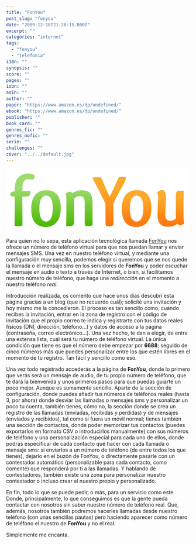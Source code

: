 ```yaml
---
title: "FonYou"
post_slug: "fonyou"
date: "2009-12-18T21:28:15.000Z"
excerpt: ""
categories: "internet"
tags: 
  - "fonyou"
  - "telefonia"
i18n: ""
synopsis: ""
score: ""
pages: ""
isbn: ""
asin: ""
author: ""
paper: "https://www.amazon.es/dp/undefined/"
ebook: "https://www.amazon.es/dp/undefined/"
publisher: ""
book_card: ""
genres_fic: ""
genres_nofic: ""
serie: ""
challenges: ""
cover: "../../default.jpg"
---
```


![fonyou](images/fonyou.png "fonyou")

Para quien no lo sepa, esta aplicación tecnológica llamada [FonYou](http://www.fonyou.com) nos ofrece un número de teléfono virtual para que nos puedan llamar y enviar mensajes SMS. Una vez en nuestro teléfono virtual, y mediante una configuración muy sencilla, podemos elegir si queremos que se nos quede la llamada o el mensaje sms en los servidores de **FonYou** y poder escuchar el mensaje en audio o texto a través de Internet, o bien, si facilitamos nuestro número de teléfono, que haga una _redirección_ en el momento a nuestro teléfono _real_.

Introducción realizada, os comento que hace unos días descubrí esta página gracias a un blog (que no recuerdo cuál); solicité una invitación y hoy mismo me la concedieron. El proceso es tan sencillo como, cuando recibes la invitación, entrar en la zona de registro con el código de invitación que el propio correo te indica y registrarte con tus datos reales físicos (DNI, dirección, teléfono…) y datos de acceso a la página (contraseña, correo electrónico…). Una vez hecho, te dan a elegir, de entre una extensa lista, cuál será tu número de teléfono virtual. La única condición que tiene es que el número debe empezar por **6688**; seguido de cinco números más que puedes personalizar entre los que estén libres en el momento de tu registro. Tan fácil y sencillo como eso.

Una vez todo registrado accederás a la página de **FonYou**, donde lo primero que verás será un mensaje de audio, de tu propio número de teléfono, que te dará la bienvenida y unos primeros pasos para que puedas guiarte un poco mejor. Aunque es sumamente sencillo. Aparte de la sección de configuración, donde puedes añadir tus números de teléfonos reales (hasta 3, por ahora) donde desviar las llamadas o mensajes sms y personalizar un poco tu cuenta, también tienes, cómo no, la sección donde se crea un registro de las llamadas (enviadas, recibidas y perdidas) y de mensajes (enviados y recibidos), tal como si fuera un móvil normal; tienes también una sección de contactos, donde poder memorizar tus contactos (puedes exportarlos en formato CSV o introducirlos manualmente) con sus números de teléfono y una personalización especial para cada uno de ellos, donde podrás especificar de cada contacto qué hacer con cada llamada o mensaje sms: si enviarlos a un número de teléfono (de entre todos los que tienes), dejarlo en el buzón de FonYou, o directamente pasarle con un contestador automático (personalizable para cada contacto, como comenté) que responderá por ti a las llamadas. Y hablando de contestadores, también existe una zona para personalizar nuestro contestador o incluso crear el nuestro propio y personalizado.

En fin, todo lo que se puede pedir, o más, para un servicio como este. Donde, principalmente, lo que conseguimos es que la gente pueda contactar con nosotros sin saber nuestro número de teléfono real. Que, además, nosotros también podremos hacerles llamadas desde nuestro teléfono (con unas sencillas pautas) pero haciendo aparecer como número de teléfono el nuestro de **FonYou** y no el real.

Simplemente me encanta.

